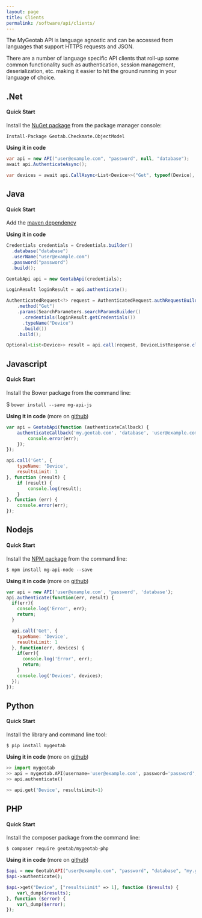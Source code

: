 ```yaml
---
layout: page
title: Clients
permalink: /software/api/clients/
---
```

The MyGeotab API is language agnostic and can be accessed from languages that support HTTPS requests and JSON.

There are a number of language specific API clients that roll-up some common functionality such as authentication, session management, deserialization, etc. making it easier to hit the ground running in your language of choice.

## .Net

#### Quick Start

Install the [NuGet package](https://www.nuget.org/packages/Geotab.Checkmate.ObjectModel/) from the package manager console:

`Install-Package Geotab.Checkmate.ObjectModel`

**Using it in code**

```csharp
var api = new API("user@example.com", "password", null, "database");
await api.AuthenticateAsync();

var devices = await api.CallAsync<List<Device>>("Get", typeof(Device), new { resultsLimit = 1 });
```

## Java

#### Quick Start

Add the [maven dependency](https://mvnrepository.com/artifact/com.geotab/java-sdk)

**Using it in code**

```java
Credentials credentials = Credentials.builder()
  .database("database")
  .userName("user@example.com")
  .password("password")
  .build();

GeotabApi api = new GeotabApi(credentials);

LoginResult loginResult = api.authenticate();

AuthenticatedRequest<?> request = AuthenticatedRequest.authRequestBuilder()
    .method("Get")
    .params(SearchParameters.searchParamsBuilder()
      .credentials(loginResult.getCredentials()) 
      .typeName("Device")
      .build())
    .build();

Optional<List<Device>> result = api.call(request, DeviceListResponse.class);
```

## Javascript

#### Quick Start

Install the Bower package from the command line:

$ `bower install --save mg-api-js`

**Using it in code** (more on [github](https://github.com/Geotab/mg-api-js))

```js
var api = GeotabApi(function (authenticateCallback) {
    authenticateCallback('my.geotab.com', 'database', 'user@example.com', 'password', function(err) {
        console.error(err);
    });
});

api.call('Get', {
    typeName: 'Device',
    resultsLimit: 1
}, function (result) {
    if (result) {
        console.log(result);
    }
}, function (err) {
    console.error(err);
});
```

## Nodejs

#### Quick Start

Install the [NPM package](https://www.npmjs.com/package/mg-api-node#getting-started) from the command line:

`$ npm install mg-api-node --save`

**Using it in code** (more on [github](https://github.com/Geotab/mg-api-node))

```js
var api = new API('user@example.com', 'password', 'database');
api.authenticate(function(err, result) {
  if(err){
    console.log('Error', err);
    return;
  }

  api.call('Get', {
    typeName: 'Device',
    resultsLimit: 1
  }, function(err, devices) {
    if(err){
      console.log('Error', err);
      return;
    }
    console.log('Devices', devices);
  });
});
```

## Python

#### Quick Start

Install the library and command line tool:

`$ pip install mygeotab`

**Using it in code**  (more on [github](https://github.com/Geotab/mygeotab-python))

```py
>> import mygeotab
>> api = mygeotab.API(username='user@example.com', password='password', database='database')
>> api.authenticate()

>> api.get('Device', resultsLimit=1)
```

## PHP

#### Quick Start

Install the composer package from the command line:

`$ composer require geotab/mygeotab-php`

**Using it in code**  (more on [github](https://github.com/Geotab/mygeotab-php))

```php
$api = new Geotab\API("user@example.com", "password", "database", "my.geotab.com");
$api->authenticate();

$api->get("Device", ["resultsLimit" => 1], function ($results) {
    var\_dump($results);
}, function ($error) {
    var\_dump($error);
});
```
